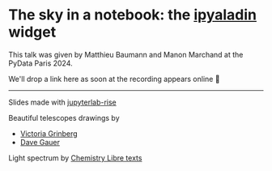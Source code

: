 # The sky in a notebook: the [ipyaladin](https://github.com/cds-astro/ipyaladin) widget

This talk was given by Matthieu Baumann and Manon Marchand at the PyData Paris 2024.

We'll drop a link here as soon at the recording appears online 🙂

***

Slides made with [jupyterlab-rise](https://github.com/jupyterlab-contrib/rise)

Beautiful telescopes drawings by 
- [Victoria Grinberg](http://www.sternwarte.uni-erlangen.de/~grinberg/)
- [Dave Gauer](https://www.ratfactor.com/)

Light spectrum by [Chemistry Libre texts](https://chem.libretexts.org)
